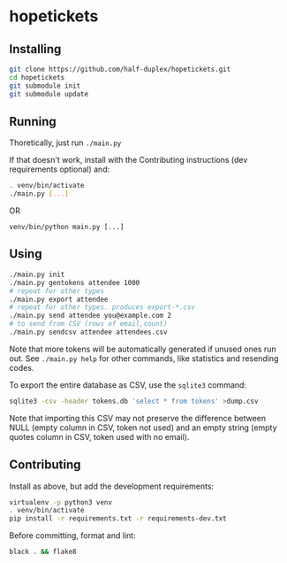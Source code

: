 # hopetickets


## Installing
```sh
git clone https://github.com/half-duplex/hopetickets.git
cd hopetickets
git submodule init
git submodule update
```


## Running
Thoretically, just run `./main.py`

If that doesn't work, install with the Contributing instructions (dev
requirements optional) and:

```sh
. venv/bin/activate
./main.py [...]
```

OR

```
venv/bin/python main.py [...]
```


## Using
```sh
./main.py init
./main.py gentokens attendee 1000
# repeat for other types
./main.py export attendee
# repeat for other types. produces export-*.csv
./main.py send attendee you@example.com 2
# to send from CSV (rows of email,count)
./main.py sendcsv attendee attendees.csv
```
Note that more tokens will be automatically generated if unused ones run out.
See `./main.py help` for other commands, like statistics and resending codes.

To export the entire database as CSV, use the `sqlite3` command:
```sh
sqlite3 -csv -header tokens.db 'select * from tokens' >dump.csv
```
Note that importing this CSV may not preserve the difference between NULL
(empty column in CSV, token not used) and an empty string (empty quotes column
in CSV, token used with no email).


## Contributing
Install as above, but add the development requirements:
```sh
virtualenv -p python3 venv
. venv/bin/activate
pip install -r requirements.txt -r requirements-dev.txt
```
Before committing, format and lint:
```sh
black . && flake8
```
